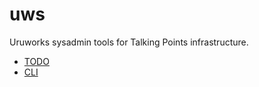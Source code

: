 # uws

Uruworks sysadmin tools for Talking Points infrastructure.

* [TODO](./docs/todo.md)
* [CLI](./docs/devops.md)
